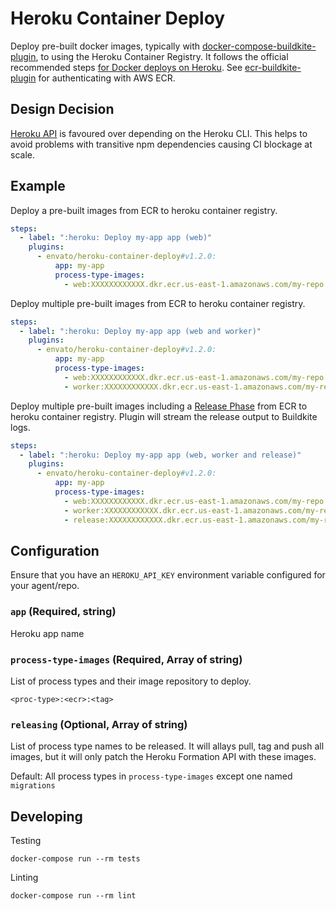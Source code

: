 # Heroku Container Deploy

Deploy pre-built docker images, typically with [docker-compose-buildkite-plugin](https://github.com/buildkite-plugins/docker-compose-buildkite-plugin), to using the Heroku Container Registry. It follows the official recommended steps [for Docker deploys on Heroku](https://devcenter.heroku.com/articles/container-registry-and-runtime). See [ecr-buildkite-plugin](https://github.com/buildkite-plugins/ecr-buildkite-plugin) for authenticating with AWS ECR.

## Design Decision

[Heroku API](https://devcenter.heroku.com/articles/container-registry-and-runtime#api) is favoured over depending on the Heroku CLI. This helps to avoid problems with transitive npm dependencies causing CI blockage at scale.

## Example

Deploy a pre-built images from ECR to heroku container registry.

```yml
steps:
  - label: ":heroku: Deploy my-app app (web)"
    plugins:
      - envato/heroku-container-deploy#v1.2.0:
          app: my-app
          process-type-images:
            - web:XXXXXXXXXXXX.dkr.ecr.us-east-1.amazonaws.com/my-repo:heroku-web-${BUILDKITE_COMMIT}
```

Deploy multiple pre-built images from ECR to heroku container registry.

```yml
steps:
  - label: ":heroku: Deploy my-app app (web and worker)"
    plugins:
      - envato/heroku-container-deploy#v1.2.0:
          app: my-app
          process-type-images:
            - web:XXXXXXXXXXXX.dkr.ecr.us-east-1.amazonaws.com/my-repo:heroku-web-${BUILDKITE_COMMIT}
            - worker:XXXXXXXXXXXX.dkr.ecr.us-east-1.amazonaws.com/my-repo:heroku-worker-${BUILDKITE_COMMIT}
```

Deploy multiple pre-built images including a [Release Phase](https://devcenter.heroku.com/articles/container-registry-and-runtime#release-phase) from ECR to heroku container registry. Plugin will stream the release output to Buildkite logs.

```yml
steps:
  - label: ":heroku: Deploy my-app app (web, worker and release)"
    plugins:
      - envato/heroku-container-deploy#v1.2.0:
          app: my-app
          process-type-images:
            - web:XXXXXXXXXXXX.dkr.ecr.us-east-1.amazonaws.com/my-repo:heroku-web-${BUILDKITE_COMMIT}
            - worker:XXXXXXXXXXXX.dkr.ecr.us-east-1.amazonaws.com/my-repo:heroku-worker-${BUILDKITE_COMMIT}
            - release:XXXXXXXXXXXX.dkr.ecr.us-east-1.amazonaws.com/my-repo:heroku-release-${BUILDKITE_COMMIT}
```

## Configuration

Ensure that you have an `HEROKU_API_KEY` environment variable configured for your agent/repo.

### `app` (Required, string)

Heroku app name

### `process-type-images` (Required, Array of string)

List of process types and their image repository to deploy.

```
<proc-type>:<ecr>:<tag>
```

### `releasing` (Optional, Array of string)

List of process type names to be released. It will allays pull, tag and push all images, but it will only patch the Heroku Formation API with these images.

Default: All process types in `process-type-images` except one named `migrations`

## Developing

Testing

```shell
docker-compose run --rm tests
```

Linting

```shell
docker-compose run --rm lint
```
